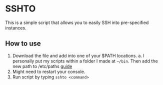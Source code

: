 # SSHTO

This is a simple script that allows you to easily SSH into pre-specified instances.

## How to use
1. Download the file and add into one of your $PATH locations.
	a. I personally put my scripts within a folder I made at `~/bin`. Then add the new path to /etc/paths [guide](https://stackoverflow.com/questions/7703041/editing-path-variable-on-mac)
2. Might need to restart your console.
3. Run script by typing `sshto <command>`


